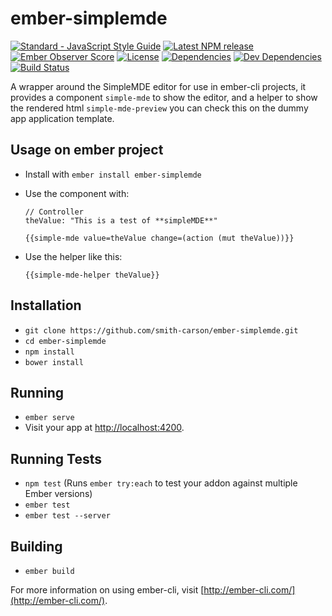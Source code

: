 # ember-simplemde
[![Standard - JavaScript Style Guide](https://img.shields.io/badge/code%20style-standard-brightgreen.svg)](http://standardjs.com/)
[![Latest NPM release](https://img.shields.io/npm/v/ember-simplemde.svg)](https://www.npmjs.com/package/ember-simplemde)
[![Ember Observer Score](http://emberobserver.com/badges/ember-simplemde.svg)](http://emberobserver.com/addons/ember-simplemde)
[![License](https://img.shields.io/npm/l/ember-simplemde.svg)](LICENSE.md)
[![Dependencies](https://img.shields.io/david/smith-carson/ember-simplemde.svg)](https://david-dm.org/smith-carson/ember-simplemde)
[![Dev Dependencies](https://img.shields.io/david/dev/smith-carson/ember-simplemde.svg)](https://david-dm.org/smith-carson/ember-simplemde#info=devDependencies)
[![Build Status](https://travis-ci.org/smith-carson/ember-simplemde.svg?branch=master)](https://travis-ci.org/smith-carson/ember-simplemde)

A wrapper around the SimpleMDE editor for use in ember-cli projects, it provides a component `simple-mde` to show the editor, and a helper to show the rendered html `simple-mde-preview` you can check this on the dummy app application template.

## Usage on ember project

* Install with `ember install ember-simplemde`

* Use the component with:

    ```
    // Controller
    theValue: "This is a test of **simpleMDE**"
    ```

    ```
    {{simple-mde value=theValue change=(action (mut theValue))}}
    ```

* Use the helper like this:

  ```{{simple-mde-helper theValue}}```

## Installation

* `git clone https://github.com/smith-carson/ember-simplemde.git`
* `cd ember-simplemde`
* `npm install`
* `bower install`

## Running

* `ember serve`
* Visit your app at [http://localhost:4200](http://localhost:4200).

## Running Tests

* `npm test` (Runs `ember try:each` to test your addon against multiple Ember versions)
* `ember test`
* `ember test --server`

## Building

* `ember build`

For more information on using ember-cli, visit [http://ember-cli.com/](http://ember-cli.com/).

